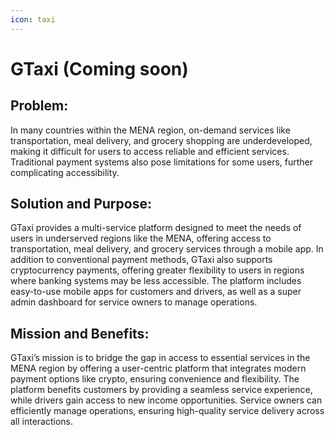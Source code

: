 ```yaml
---
icon: taxi
---
```


# GTaxi (Coming soon)

## Problem:

In many countries within the MENA region, on-demand services like transportation, meal delivery, and grocery shopping are underdeveloped, making it difficult for users to access reliable and efficient services. Traditional payment systems also pose limitations for some users, further complicating accessibility.

## Solution and Purpose:

GTaxi provides a multi-service platform designed to meet the needs of users in underserved regions like the MENA, offering access to transportation, meal delivery, and grocery services through a mobile app. In addition to conventional payment methods, GTaxi also supports cryptocurrency payments, offering greater flexibility to users in regions where banking systems may be less accessible. The platform includes easy-to-use mobile apps for customers and drivers, as well as a super admin dashboard for service owners to manage operations.

## Mission and Benefits:

GTaxi’s mission is to bridge the gap in access to essential services in the MENA region by offering a user-centric platform that integrates modern payment options like crypto, ensuring convenience and flexibility. The platform benefits customers by providing a seamless service experience, while drivers gain access to new income opportunities. Service owners can efficiently manage operations, ensuring high-quality service delivery across all interactions.
